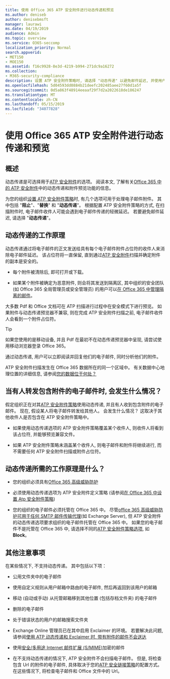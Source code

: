 ```yaml
---
title: 使用 Office 365 ATP 安全附件进行动态传递和预览
ms.author: deniseb
author: denisebmsft
manager: laurawi
ms.date: 04/19/2019
audience: Admin
ms.topic: overview
ms.service: O365-seccomp
localization_priority: Normal
search.appverid:
- MET150
- MOE150
ms.assetid: f16c9928-8e3d-4219-b994-271dc9a16272
ms.collection:
- M365-security-compliance
description: 设置 ATP 安全附件策略时, 请选择 "动态传递" 以避免邮件延迟, 并使用户能够预览正在扫描的附件。
ms.openlocfilehash: 5d04593dd0884b21deefc202485aee27f60d1a5f
ms.sourcegitcommit: 0d5a863f48914eeaaf29f7d2a2022618de186247
ms.translationtype: MT
ms.contentlocale: zh-CN
ms.lasthandoff: 05/15/2019
ms.locfileid: "34077828"
---
```

# <a name="dynamic-delivery-and-previewing-with-office-365-atp-safe-attachments"></a>使用 Office 365 ATP 安全附件进行动态传递和预览

## <a name="overview"></a>概述

动态传递是可选择用于[ATP 安全附件](atp-safe-attachments.md)的选项。 阅读本文, 了解有关[Office 365 中的 ATP 安全附件](atp-safe-attachments.md)中的动态传递和附件预览功能的信息。

为您的组织[设置 ATP 安全附件策略](set-up-atp-safe-attachments-policies.md)时, 有几个选项可用于处理电子邮件附件。 其中包括 "**阻止**"、"**替换**" 和 "**动态传递**"。 根据配置 ATP 安全附件策略的方式, 在扫描附件时, 电子邮件收件人可能会遇到电子邮件传递的轻微延迟。 若要避免邮件延迟, 请选择 "**动态传递**"。
  
## <a name="how-dynamic-delivery-works"></a>动态传递的工作原理
  
动态传递通过将电子邮件的正文发送给具有每个电子邮件附件占位符的收件人来消除电子邮件延迟。 该占位符将一直保留, 直到通过[ATP 安全附件](atp-safe-attachments.md)扫描并确定附件的副本是安全的。 

- 每个附件被清除后, 即可打开或下载。 

- 如果某个附件被确定为恶意附件, 则会将其发送到隔离区, 其中组织的安全团队 (如 Office 365 全局管理员或安全管理员) 的用户可以[在 Office 365 中管理隔离的邮件](manage-quarantined-messages-and-files.md)。

大多数 Pdf 和 Office 文档可在 ATP 扫描进行过程中在安全模式下进行预览。 如果附件与动态传递预览器不兼容, 则在完成 ATP 安全附件扫描之前, 电子邮件收件人会看到一个附件占位符。

> [!TIP]
> 如果您使用的是移动设备, 并且 Pdf 在最初不在动态传递预览器中呈现, 请尝试使用移动浏览器登录 Office 365。

通过动态传递, 用户可以立即阅读并回复他们的电子邮件, 同时分析他们的附件。 

ATP 安全附件扫描发生在 Office 365 数据所在的同一个区域中。 有关数据中心地理位置的详细信息, 请参阅[您的数据位于何处？](https://products.office.com/where-is-your-data-located?geo=All) 
  
## <a name="what-happens-when-someone-forwards-an-email-that-contains-an-attachment"></a>当有人转发包含附件的电子邮件时, 会发生什么情况？

假定组织正在对其[ATP 安全附件策略](set-up-atp-safe-attachments-policies.md)使用动态传递, 并且有人收到包含附件的电子邮件。 现在, 假设某人将电子邮件转发给其他人。 会发生什么情况？ 这取决于其他收件人是否包含在 ATP 安全附件策略中。
  
- 如果使用动态传递选项的 ATP 安全附件策略覆盖某个收件人, 则收件人将看到该占位符, 并能够预览兼容文件。
    
- 如果 ATP 安全附件策略未涵盖某个收件人, 则电子邮件和附件将继续进行, 而不需要任何 ATP 安全附件扫描或附件占位符。
    
## <a name="whats-required-for-dynamic-delivery-to-work"></a>动态传递所需的工作原理是什么？

- 您的组织必须具有[Office 365 高级威胁防护](office-365-atp.md)
    
- 必须使用动态传递选项为 ATP 安全附件定义策略 (请参阅[在 Office 365 中设置 Atp 安全附件策略](set-up-atp-safe-attachments-policies.md))
    
- 您的组织的电子邮件必须托管在 Office 365 中。 尽管[office 365 高级威胁防护可用于任何 SMTP 邮件传输代理](https://docs.microsoft.com/office365/servicedescriptions/office-365-advanced-threat-protection-service-description#requirements-for-office-365-advanced-threat-protection-atp)(如 Exchange Server), 但 ATP 安全附件的动态传递选项要求组织的电子邮件托管在 Office 365 中。 如果您的电子邮件不是托管在 Office 365 中, 请选择不同的[ATP 安全附件策略选项](set-up-atp-safe-attachments-policies.md#step-3-learn-about-atp-safe-attachments-policy-options), 如**Block**。
    
## <a name="additional-considerations"></a>其他注意事项

在某些情况下, 不支持动态传递。 其中包括以下项：
  
- 公用文件夹中的电子邮件
    
- 使用自定义规则从用户邮箱中路由的电子邮件, 然后再返回到该用户的邮箱
    
- 移动 (自动或手动) 从托管邮箱移到其他位置 (包括存档文件夹) 的电子邮件
    
- 删除的电子邮件
    
- 处于错误状态的用户的邮箱搜索文件夹
    
- Exchange Online 管理员已在其中启用 Exclaimer 的环境。 若要解决此问题, 请参阅[使用 ATP 动态传递和 Exclaimer 时, 带有附件的邮件不会送达](https://support.microsoft.com/help/4014438/messages-with-attachments-are-not-delivered-when-atp-dynamic-delivery)

- 使用[安全/多用途 Internet 邮件扩展 (S/MIME)](s-mime-for-message-signing-and-encryption.md)加密的邮件

- 在不支持动态传递的情况下, ATP 安全附件不会扫描电子邮件。 但是, 将检查包含 Url 的附件的电子邮件, 具体取决于您的[ATP 安全链接策略](set-up-atp-safe-links-policies.md)的配置方式。 在这些情况下, 将检查电子邮件和 Office 文件中的 Url。
